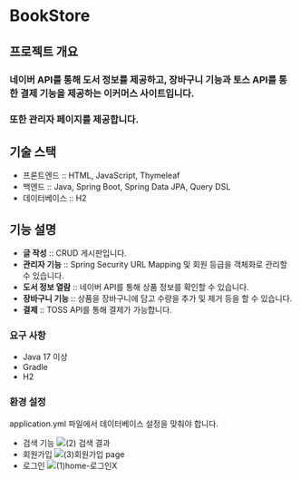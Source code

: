 # BookStore

## 프로젝트 개요

### 네이버 API를 통해 도서 정보를 제공하고, 장바구니 기능과 토스 API를 통한 결제 기능을 제공하는 이커머스 사이트입니다.
### 또한 관리자 페이지를 제공합니다.
## 기술 스택

- 프론트엔드 :: HTML, JavaScript, Thymeleaf
- 백엔드 :: Java, Spring Boot, Spring Data JPA, Query DSL
- 데이터베이스 :: H2

## 기능 설명
- **글 작성** :: CRUD 게시판입니다.
- **관리자 기능** :: Spring Security URL Mapping 및 회원 등급을 객체화로 관리할 수 있습니다.
- **도서 정보 열람** :: 네이버 API를 통해 상품 정보를 확인할 수 있습니다.
- **장바구니 기능** :: 상품을 장바구니에 담고 수량을 추가 및 제거 등을 할 수 있습니다.
- **결제** :: TOSS API를 통해 결제가 가능합니다.

### 요구 사항
- Java 17 이상
- Gradle
- H2

### 환경 설정
application.yml 파일에서 데이터베이스 설정을 맞춰야 합니다.
- 검색 기능
![(2) 검색 결과](https://github.com/user-attachments/assets/81bc633b-66dc-48f7-87bd-9aea8903665b)
- 회원가입
![(3)회원가입 page](https://github.com/user-attachments/assets/9760b83b-c34f-405f-8aa4-d5fadfdcb556)
- 로그인
![(1)home-로그인X](https://github.com/user-attachments/assets/5c4729ec-116f-49a2-b186-4d4a45f4cd8c)
